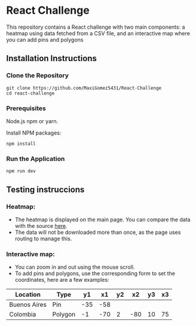 # React Challenge
This repository contains a React challenge with two main components: a heatmap using data fetched from a CSV file, and an interactive map where you can add pins and polygons

## Installation Instructions

### Clone the Repository
```
git clone https://github.com/MaxiGomez5431/React-Challenge
cd react-challenge
```

### Prerequisites
Node.js npm or yarn.

Install NPM packages:
```
npm install
```

### Run the Application
```
npm run dev
```

## Testing instruccions 

### Heatmap:

- The heatmap is displayed on the main page. You can compare the data with the source [here](https://raw.githubusercontent.com/holtzy/data_to_viz/master/Example_dataset/multivariate.csv).
- The data will not be downloaded more than once, as the page uses routing to manage this.

### Interactive map:

- You can zoom in and out using the mouse scroll.
- To add pins and polygons, use the corresponding form to set the coordinates, here are a few examples:

| Location            | Type     | y1   | x1  | y2  | x2  | y3  | x3  |
|---------------------|----------|------|-----|-----|-----|-----|-----|
| Buenos Aires        | Pin      | -35  | -58 |     |     |     |     |
| Colombia            | Polygon  | -1   | -70 | 2   | -80 | 10  | 75  |


